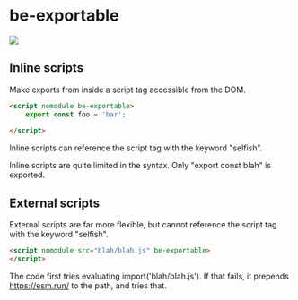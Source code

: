# be-exportable

<a href="https://nodei.co/npm/xtal-editor/"><img src="https://nodei.co/npm/xtal-editor.png"></a>

## Inline scripts

Make exports from inside a script tag accessible from the DOM.

```html
<script nomodule be-exportable>
    export const foo = 'bar';
    
</script>
```

Inline scripts can reference the script tag with the keyword "selfish".

Inline scripts are quite limited in the syntax.  Only "export const blah" is exported.

## External scripts

External scripts are far more flexible, but cannot reference the script tag with the keyword "selfish".

```html
<script nomodule src="blah/blah.js" be-exportable>
</script>
```

The code first tries evaluating import('blah/blah.js').  If that fails, it prepends https://esm.run/ to the path, and tries that.

